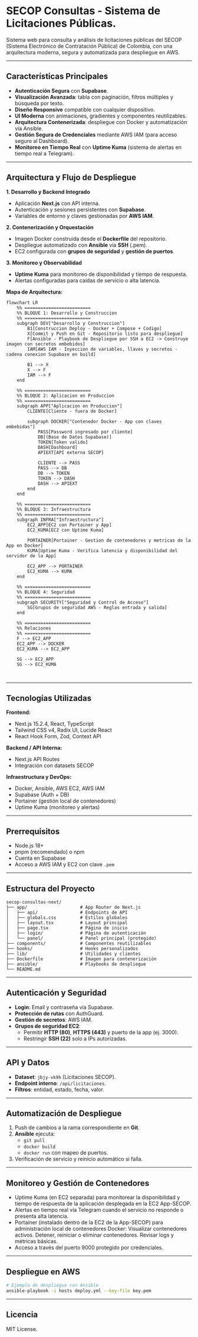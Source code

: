 # SECOP Consultas - Sistema de Licitaciones Públicas.

Sistema web para consulta y análisis de licitaciones públicas del SECOP (Sistema Electrónico de Contratación Pública) de Colombia, con una arquitectura moderna, segura y automatizada para despliegue en AWS.

---

## Características Principales

- **Autenticación Segura** con **Supabase**.
- **Visualización Avanzada**: tabla con paginación, filtros múltiples y búsqueda por texto.
- **Diseño Responsive** compatible con cualquier dispositivo.
- **UI Moderna** con animaciones, gradientes y componentes reutilizables.
- **Arquitectura Contenerizada**: despliegue con Docker y automatización vía Ansible.
- **Gestión Segura de Credenciales** mediante AWS IAM (para acceso seguro al Dashboard).
- **Monitoreo en Tiempo Real** con **Uptime Kuma** (sistema de alertas en tiempo real a Telegram).

---

## Arquitectura y Flujo de Despliegue

**1. Desarrollo y Backend Integrado**  
- Aplicación **Next.js** con API interna.  
- Autenticación y sesiones persistentes con **Supabase**.  
- Variables de entorno y claves gestionadas por **AWS IAM**.  

**2. Contenerización y Orquestación**  
- Imagen Docker construida desde el **Dockerfile** del repositorio.  
- Despliegue automatizado con **Ansible** vía **SSH** (.pem).  
- EC2 configurada con **grupos de seguridad** y **gestión de puertos**.  

**3. Monitoreo y Observabilidad**  
- **Uptime Kuma** para monitoreo de disponibilidad y tiempo de respuesta.  
- Alertas configuradas para caídas de servicio o alta latencia.  

**Mapa de Arquitectura:**

```mermaid
flowchart LR
    %% =========================
    %% BLOQUE 1: Desarrollo y Construccion
    %% =========================
    subgraph DEV["Desarrollo y Construccion"]
        B1[Construccion Deploy - Docker + Compose + Codigo]
        X[Commit y Push en Git - Repositorio listo para despliegue]
        F[Ansible - Playbook de Despliegue por SSH a EC2 -> Construye imagen con secretos embebidos]
        IAM[AWS IAM - Inyeccion de variables, llaves y secretos - cadena conexion Supabase en build]
        
        B1 --> X
        X --> F
        IAM --> F
    end

    %% =========================
    %% BLOQUE 2: Aplicacion en Produccion
    %% =========================
    subgraph APP["Aplicacion en Produccion"]
        CLIENTE[Cliente - fuera de Docker]
        
        subgraph DOCKER["Contenedor Docker - App con claves embebidas"]
            PASS[Password ingresado por cliente]
            DB[(Base de Datos Supabase)]
            TOKEN[Token valido]
            DASH[Dashboard]
            APIEXT[API externa SECOP]

            CLIENTE --> PASS
            PASS --> DB
            DB --> TOKEN
            TOKEN --> DASH
            DASH --> APIEXT
        end
    end

    %% =========================
    %% BLOQUE 3: Infraestructura
    %% =========================
    subgraph INFRA["Infraestructura"]
        EC2_APP[EC2 con Portainer y App]
        EC2_KUMA[EC2 con Uptime Kuma]

        PORTAINER[Portainer - Gestion de contenedores y metricas de la App en Docker]
        KUMA[Uptime Kuma - Verifica latencia y disponibilidad del servidor de la App]

        EC2_APP --> PORTAINER
        EC2_KUMA --> KUMA
    end

    %% =========================
    %% BLOQUE 4: Seguridad
    %% =========================
    subgraph SECURITY["Seguridad y Control de Acceso"]
        SG[Grupos de seguridad AWS - Reglas entrada y salida]
    end

    %% =========================
    %% Relaciones
    %% =========================
    F --> EC2_APP
    EC2_APP --> DOCKER
    EC2_KUMA --> EC2_APP

    SG --> EC2_APP
    SG --> EC2_KUMA



```

---
## Tecnologías Utilizadas

**Frontend:**  
- Next.js 15.2.4, React, TypeScript  
- Tailwind CSS v4, Radix UI, Lucide React  
- React Hook Form, Zod, Context API  

**Backend / API Interna:**  
- Next.js API Routes  
- Integración con datasets SECOP  

**Infraestructura y DevOps:**  
- Docker, Ansible, AWS EC2, AWS IAM  
- Supabase (Auth + DB)  
- Portainer (gestión local de contenedores)  
- Uptime Kuma (monitoreo y alertas)  

---

## Prerrequisitos

- Node.js 18+  
- pnpm (recomendado) o npm  
- Cuenta en Supabase  
- Acceso a AWS IAM y EC2 con clave `.pem`  

---

## Estructura del Proyecto

```
secop-consultas-next/
├── app/                    # App Router de Next.js
│   ├── api/                # Endpoints de API
│   ├── globals.css         # Estilos globales
│   ├── layout.tsx          # Layout principal
│   ├── page.tsx            # Página de inicio
│   ├── login/              # Página de autenticación
│   └── panel/              # Panel principal (protegido)
├── components/             # Componentes reutilizables
├── hooks/                  # Hooks personalizados
├── lib/                    # Utilidades y clientes
├── Dockerfile              # Imagen para contenerización
├── ansible/                # Playbooks de despliegue
└── README.md
```

---

## Autenticación y Seguridad

- **Login**: Email y contraseña vía Supabase.  
- **Protección de rutas** con AuthGuard.  
- **Gestión de secretos**: AWS IAM.  
- **Grupos de seguridad EC2**:
  - Permitir **HTTP (80)**, **HTTPS (443)** y puerto de la app (ej. 3000).
  - Restringir **SSH (22)** solo a IPs autorizadas.  

---

## API y Datos

- **Dataset**: `jbjy-vk9h` (Licitaciones SECOP).  
- **Endpoint interno**: `/api/licitaciones`.  
- **Filtros**: entidad, estado, fecha, valor.  

---

## Automatización de Despliegue

1. Push de cambios a la rama correspondiente en **Git**.  
2. **Ansible** ejecuta:
   - `git pull`
   - `docker build`
   - `docker run` con mapeo de puertos.
3. Verificación de servicio y reinicio automático si falla.  

---

## Monitoreo y Gestión de Contenedores

- Uptime Kuma (en EC2 separada) para monitorear la disponibilidad y tiempo de respuesta de la aplicación desplegada en la EC2 App-SECOP.
- Alertas en tiempo real vía Telegram cuando el servicio no responde o presenta alta latencia.
- Portainer (instalado dentro de la EC2 de la App-SECOP) para administración local de contenedores Docker:
Visualizar contenedores activos.
Detener, reiniciar o eliminar contenedores.
Revisar logs y métricas básicas.
- Acceso a través del puerto 9000 protegido por credenciales.
---

## Despliegue en AWS

```bash
# Ejemplo de despliegue con Ansible
ansible-playbook -i hosts deploy.yml --key-file key.pem
```

---

## Licencia

MIT License.
